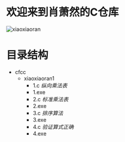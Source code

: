 # 欢迎来到肖萧然的C仓库

![xiaoxiaoran](https://ss2.bdstatic.com/70cFvnSh_Q1YnxGkpoWK1HF6hhy/it/u=4087057811,445331467&fm=26&gp=0.jpg)

目录结构
========
+ cfcc
  + xiaoxiaoran1
    + 1.c   *纵向乘法表*
    + 1.exe
    + 2.c  *标准乘法表*
    + 2.exe
    + 3.c  *排序算法*
    + 3.exe
    + 4.c  *验证算式正确*
    + 4.exe
 
